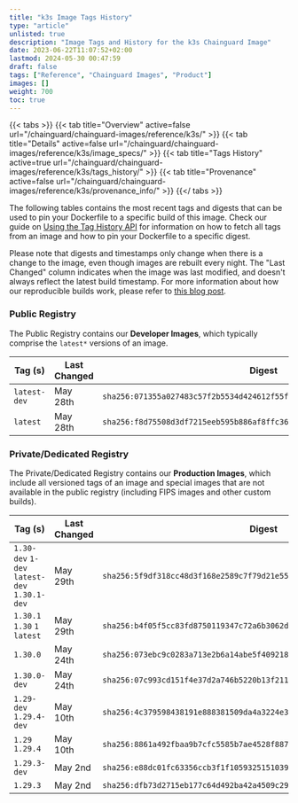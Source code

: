 ```yaml
---
title: "k3s Image Tags History"
type: "article"
unlisted: true
description: "Image Tags and History for the k3s Chainguard Image"
date: 2023-06-22T11:07:52+02:00
lastmod: 2024-05-30 00:47:59
draft: false
tags: ["Reference", "Chainguard Images", "Product"]
images: []
weight: 700
toc: true
---
```


{{< tabs >}}
{{< tab title="Overview" active=false url="/chainguard/chainguard-images/reference/k3s/" >}}
{{< tab title="Details" active=false url="/chainguard/chainguard-images/reference/k3s/image_specs/" >}}
{{< tab title="Tags History" active=true url="/chainguard/chainguard-images/reference/k3s/tags_history/" >}}
{{< tab title="Provenance" active=false url="/chainguard/chainguard-images/reference/k3s/provenance_info/" >}}
{{</ tabs >}}

The following tables contains the most recent tags and digests that can be used to pin your Dockerfile to a specific build of this image. Check our guide on [Using the Tag History API](/chainguard/chainguard-images/using-the-tag-history-api/) for information on how to fetch all tags from an image and how to pin your Dockerfile to a specific digest.

Please note that digests and timestamps only change when there is a change to the image, even though images are rebuilt every night. The "Last Changed" column indicates when the image was last modified, and doesn't always reflect the latest build timestamp. For more information about how our reproducible builds work, please refer to [this blog post](https://www.chainguard.dev/unchained/reproducing-chainguards-reproducible-image-builds).

### Public Registry
The Public Registry contains our **Developer Images**, which typically comprise the `latest*` versions of an image.

| Tag (s)       | Last Changed | Digest                                                                    |
|---------------|--------------|---------------------------------------------------------------------------|
|  `latest-dev` | May 28th     | `sha256:071355a027483c57f2b5534d424612f55fdb14591595d30f3256bde2c599ae22` |
|  `latest`     | May 28th     | `sha256:f8d75508d3df7215eeb595b886af8ffc36c6f5b6444ab69f06f6204abc1897fb` |


### Private/Dedicated Registry
The Private/Dedicated Registry contains our **Production Images**, which include all versioned tags of an image and special images that are not available in the public registry (including FIPS images and other custom builds).

| Tag (s)                                       | Last Changed | Digest                                                                    |
|-----------------------------------------------|--------------|---------------------------------------------------------------------------|
|  `1.30-dev` `1-dev` `latest-dev` `1.30.1-dev` | May 29th     | `sha256:5f9df318cc48d3f168e2589c7f79d21e55e26c2114a2099b81e796c79da9af2f` |
|  `1.30.1` `1.30` `1` `latest`                 | May 29th     | `sha256:b4f05f5cc83fd8750119347c72a6b3062d1bd6886145e428c79f44830eb9e441` |
|  `1.30.0`                                     | May 24th     | `sha256:073ebc9c0283a713e2b6a14abe5f409218c6f56bd9c47e3ce9372de8cca144e3` |
|  `1.30.0-dev`                                 | May 24th     | `sha256:07c993cd151f4e37d2a746b5220b13f211cf8b250e978451e1dbf114b4616e7c` |
|  `1.29-dev` `1.29.4-dev`                      | May 10th     | `sha256:4c379598438191e888381509da4a3224e38a191c05933a9770f2392ed01019cc` |
|  `1.29` `1.29.4`                              | May 10th     | `sha256:8861a492fbaa9b7cfc5585b7ae4528f8872bf96f527c3abb10db83e6d700998a` |
|  `1.29.3-dev`                                 | May 2nd      | `sha256:e88dc01fc63356ccb3f1f1059325151039ef335aa1169786c264464cdd147bce` |
|  `1.29.3`                                     | May 2nd      | `sha256:dfb73d2715eb177c64d492ba42a4509c2943dc6c36075fa83401467515152466` |

